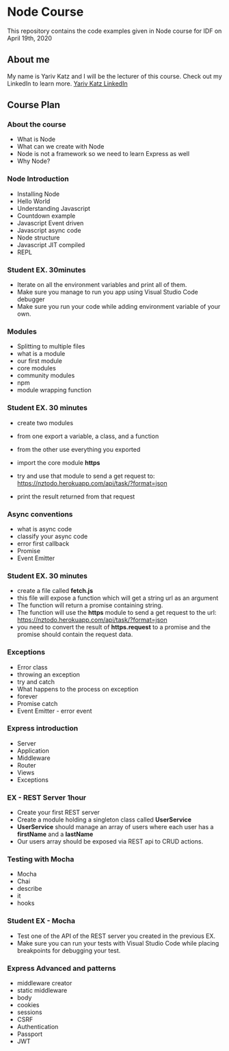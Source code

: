 # Node Course

This repository contains the code examples given in Node course for IDF on April 19th, 2020

## About me

My name is Yariv Katz and I will be the lecturer of this course.
Check out my LinkedIn to learn more.
[Yariv Katz LinkedIn](https://il.linkedin.com/in/yariv-katz "LinkedIn")

## Course Plan

### About the course

- What is Node
- What can we create with Node
- Node is not a framework so we need to learn Express as well
- Why Node?

### Node Introduction

- Installing Node
- Hello World
- Understanding Javascript
- Countdown example
- Javascript Event driven
- Javascript async code
- Node structure
- Javascript JIT compiled
- REPL

### Student EX. 30minutes

- Iterate on all the environment variables and print all of them.
- Make sure you manage to run you app using Visual Studio Code debugger
- Make sure you run your code while adding environment variable of your own.

### Modules

- Splitting to multiple files
- what is a module
- our first module
- core modules
- community modules
- npm
- module wrapping function

### Student EX. 30 minutes

- create two modules
- from one export a variable, a class, and a function
- from the other use everything you exported


- import the core module **https**
- try and use that module to send a get request to: https://nztodo.herokuapp.com/api/task/?format=json
- print the result returned from that request

### Async conventions

- what is async code
- classify your async code
- error first callback
- Promise
- Event Emitter

### Student EX. 30 minutes

- create a file called **fetch.js**
- this file will expose a function which will get a string url as an argument
- The function will return a promise containing string.
- The function will use the **https** module to send a get request to the url: https://nztodo.herokuapp.com/api/task/?format=json
- you need to convert the result of **https.request** to a promise and the promise should contain the request data.

### Exceptions

- Error class
- throwing an exception
- try and catch
- What happens to the process on exception
- forever
- Promise catch
- Event Emitter - error event

### Express introduction

- Server
- Application
- Middleware
- Router
- Views
- Exceptions

### EX - REST Server 1hour

- Create your first REST server
- Create a module holding a singleton class called **UserService**
- **UserService** should manage an array of users where each user has a **firstName** and a **lastName**
- Our users array should be exposed via REST api to CRUD actions.

### Testing with Mocha

- Mocha
- Chai
- describe
- it
- hooks

### Student EX - Mocha

- Test one of the API of the REST server you created in the previous EX.
- Make sure you can run your tests with Visual Studio Code while placing breakpoints for debugging your test.

### Express Advanced and patterns

- middleware creator
- static middleware
- body
- cookies
- sessions
- CSRF
- Authentication
- Passport
- JWT

### 